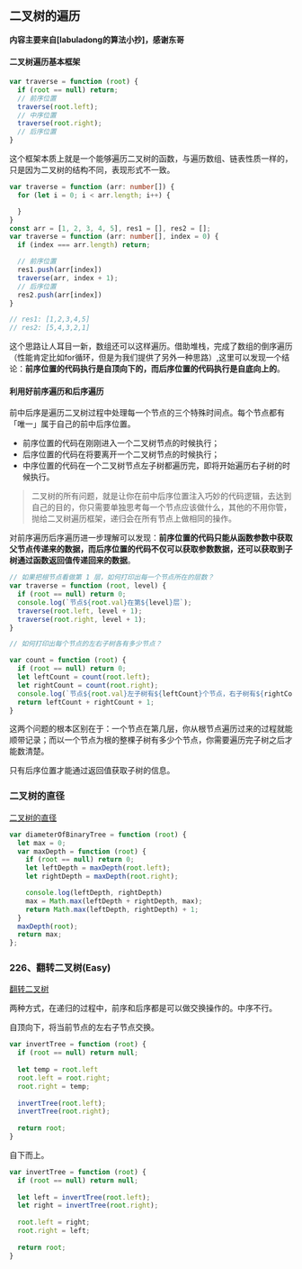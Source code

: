 ## 二叉树的遍历

**内容主要来自[labuladong的算法小抄]，感谢东哥**

#### 二叉树遍历基本框架

```typescript
var traverse = function (root) {
  if (root == null) return;
  // 前序位置
  traverse(root.left);
  // 中序位置
  traverse(root.right);
  // 后序位置
}
```

这个框架本质上就是一个能够遍历二叉树的函数，与遍历数组、链表性质一样的，只是因为二叉树的结构不同，表现形式不一致。

```typescript
var traverse = function (arr: number[]) {
  for (let i = 0; i < arr.length; i++) {

  }
}
const arr = [1, 2, 3, 4, 5], res1 = [], res2 = [];
var traverse = function (arr: number[], index = 0) {
  if (index === arr.length) return;

  // 前序位置
  res1.push(arr[index])
  traverse(arr, index + 1);
  // 后序位置
  res2.push(arr[index])
}

// res1: [1,2,3,4,5]
// res2: [5,4,3,2,1]
```

这个思路让人耳目一新，数组还可以这样遍历。借助堆栈，完成了数组的倒序遍历（性能肯定比如for循环，但是为我们提供了另外一种思路）,这里可以发现一个结论：**前序位置的代码执行是自顶向下的，而后序位置的代码执行是自底向上的**。

#### 利用好前序遍历和后序遍历

前中后序是遍历二叉树过程中处理每一个节点的三个特殊时间点。每个节点都有「唯一」属于自己的前中后序位置。

- 前序位置的代码在刚刚进入一个二叉树节点的时候执行；
- 后序位置的代码在将要离开一个二叉树节点的时候执行；
- 中序位置的代码在一个二叉树节点左子树都遍历完，即将开始遍历右子树的时候执行。

> 二叉树的所有问题，就是让你在前中后序位置注入巧妙的代码逻辑，去达到自己的目的，你只需要单独思考每一个节点应该做什么，其他的不用你管，抛给二叉树遍历框架，递归会在所有节点上做相同的操作。

对前序遍历后序遍历进一步理解可以发现：**前序位置的代码只能从函数参数中获取父节点传递来的数据，而后序位置的代码不仅可以获取参数数据，还可以获取到子树通过函数返回值传递回来的数据**。

```typescript
// 如果把根节点看做第 1 层，如何打印出每一个节点所在的层数？
var traverse = function (root, level) {
  if (root == null) return 0;
  console.log(`节点${root.val}在第${level}层`);
  traverse(root.left, level + 1);
  traverse(root.right, level + 1);
}

// 如何打印出每个节点的左右子树各有多少节点？

var count = function (root) {
  if (root == null) return 0;
  let leftCount = count(root.left);
  let rightCount = count(root.right);
  console.log(`节点${root.val}左子树有${leftCount}个节点，右子树有${rightCount}个节点`);
  return leftCount + rightCount + 1;
}
```

这两个问题的根本区别在于：一个节点在第几层，你从根节点遍历过来的过程就能顺带记录；而以一个节点为根的整棵子树有多少个节点，你需要遍历完子树之后才能数清楚。

只有后序位置才能通过返回值获取子树的信息。

### 二叉树的直径

[二叉树的直径](https://leetcode.cn/problems/diameter-of-binary-tree/)

```typescript
var diameterOfBinaryTree = function (root) {
  let max = 0;
  var maxDepth = function (root) {
    if (root == null) return 0;
    let leftDepth = maxDepth(root.left);
    let rightDepth = maxDepth(root.right);

    console.log(leftDepth, rightDepth)
    max = Math.max(leftDepth + rightDepth, max);
    return Math.max(leftDepth, rightDepth) + 1;
  }
  maxDepth(root);
  return max;
};
```

### 226、翻转二叉树(Easy)

[翻转二叉树](https://leetcode.cn/problems/invert-binary-tree/submissions/)

两种方式，在递归的过程中，前序和后序都是可以做交换操作的。中序不行。

自顶向下，将当前节点的左右子节点交换。
```typescript
var invertTree = function (root) {
  if (root == null) return null;
  
  let temp = root.left
  root.left = root.right;
  root.right = temp;
  
  invertTree(root.left);
  invertTree(root.right);
  
  return root;
}
```

自下而上。
```typescript
var invertTree = function (root) {
  if (root == null) return null;
  
  let left = invertTree(root.left);
  let right = invertTree(root.right);
  
  root.left = right;
  root.right = left;
  
  return root;
}
```


